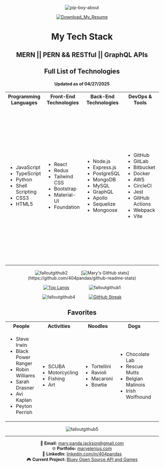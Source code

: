 
<div align="center">

![pip-boy-about](https://github.com/404pandas/404pandas/assets/113853550/3606f887-1ca9-44fa-a07b-9a44bf249ce9)

[![Download_My_Resume](https://img.shields.io/badge/Resume-Click_To_Download-green)](https://github.com/404pandas/react-portfolio/raw/main/client/src/assets/MaryEleniusResume.pdf)

# My Tech Stack

## MERN || PERN && RESTful || GraphQL APIs

## Full List of Technologies

#### Updated as of 04/27/2025

<table>
<tr>
<th> Programming Languages </th>
<th> Front-End Technologies </th>
<th> Back-End Technologies </th>
<th> DevOps & Tools </th>
<th> Other Technologies </th>
</tr>
<tr>
<td>

- JavaScript
- TypeScript
- Python
- Shell Scripting
- CSS3
- HTML5

</td>
<td>

- React
- Redux
- Tailwind CSS
- Bootstrap
- Material-UI
- Foundation

</td>
<td>

- Node.js
- Express.js
- PostgreSQL
- MongoDB
- MySQL
- GraphQL
- Apollo
- Sequelize
- Mongoose

</td>
<td>

- GitHub
- GitLab
- Bitbucket
- Docker
- AWS
- CircleCI
- Jest
- GitHub Actions
- Webpack
- Vite

</td>
<td>

- Jest
- Cypress
- Postman
- Insomnia
- GraphQL Playground
- Jira
- Trello
- Slack
- Figma
- OAuth2
- Passport.js
- Auth0
- JWT
- GSAP
- Axios
- Socket.io
- Adobe Creative Suite
- Stripe
- Homebrew
- npm
- yarn

</td>
</tr>
</table>

<!-- Fallout Guy Bottle Left and Stats Card Right -->

![falloutgithub2](https://github.com/404pandas/404pandas/assets/113853550/26226852-15b9-4708-a9e6-b8492f58bd1b) <span> `     ` </span> [![Mary's GitHub stats](https://github-readme-stats.vercel.app/api?username=404pandas&count_private=true&show_icons=true&theme=merko&custom_title=S.C.P.I.C.)](https://github.com/404pandas/github-readme-stats)

<!-- Donut chart for languages Left Fallout Guy Jumprope Right -->

[![Top Langs](https://github-readme-stats.vercel.app/api/top-langs/?username=404pandas&layout=donut&theme=merko)](https://github.com/404pandas/github-readme-stats) `        ` ![falloutgithub1](https://github.com/404pandas/404pandas/assets/113853550/d31a23f5-40fc-4d3a-bf27-e92c0469db66)

<!-- Fallout Guy Thumbs Up Left Streak Card Right -->

![falloutgithub4](https://github.com/404pandas/404pandas/assets/113853550/cb6b520c-cd36-41d8-a4dd-c7f79d541969) `     ` [![GitHub Streak](https://streak-stats.demolab.com/?user=404pandas&theme=merko)](https://git.io/streak-stats)

<!-- Favorites Section -->

## Favorites

<table>
<tr>
<th> People </th>
<th> Activities </th>
<th> Noodles </th>
<th> Dogs </th>
<th> Animals </th>
</tr>
<tr>
<td>

- Steve Irwin
- Black Power Ranger
- Robin Williams
- Sarah Drasner
- Avi Kaplan
- Peyton Perrish

</td>
<td>

- SCUBA
- Motorcycling
- Fishing
- Art

</td>
<td>

- Tortellini
- Ravioli
- Macaroni
- Bowtie

</td>
<td>

- Chocolate Lab
- Rescue Mutts
- Belgian Malinois
- Irish Wolfhound

</td>
<td>

- Panda
- Quokka
- Secretary Bird
- Fennec Fox

</td>
</tr>
</table>

![falloutgithub5](https://github.com/404pandas/404pandas/assets/113853550/11e14554-683a-4448-9afe-60e405f28d16)

---

📧 **Email:** mary.panda.jackson@gmail.com  
🌐 **Portfolio:** [maryelenius.com](https://maryelenius.com)  
🔗 **LinkedIn:** [linkedin.com/in/404pandas](https://linkedin.com/in/404pandas)  
🎮 **Current Project:** [Bluey Open Source API and Games](https://github.com/404pandas/blue-dog-api)

</div>
